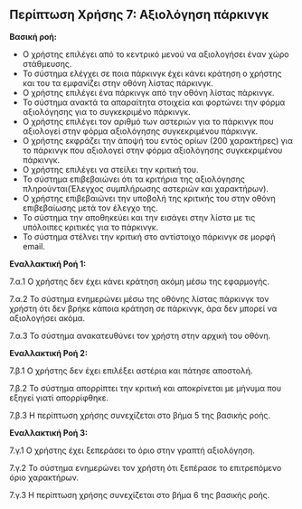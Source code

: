 ## Περίπτωση Χρήσης 7: Αξιολόγηση πάρκινγκ ##

**Βασική ροή:**

- Ο χρήστης επιλέγει από το κεντρικό μενού να αξιολογήσει έναν χώρο στάθμευσης.
- Το σύστημα ελέγχει σε ποια πάρκινγκ έχει κάνει κράτηση ο χρήστης και του τα εμφανίζει στην οθόνη λίστας πάρκινγκ.
- Ο χρήστης επιλέγει ένα πάρκινγκ από την οθόνη λίστας πάρκινγκ.
- Το σύστημα ανακτά τα απαραίτητα στοιχεία και φορτώνει την φόρμα αξιολόγησης για το συγκεκριμένο πάρκινγκ.
- Ο χρήστης επιλέγει τον αριθμό των αστεριών για το πάρκινγκ που αξιολογεί στην φόρμα αξιολόγησης συγκεκριμένου πάρκινγκ.
- Ο χρήστης εκφράζει την άποψή του εντός ορίων (200 χαρακτήρες) για το πάρκινγκ που αξιολογεί  στην φόρμα αξιολόγησης συγκεκριμένου πάρκινγκ.
- Ο χρήστης επιλέγει να στείλει την κριτική του.
- Το σύστημα επιβεβαιώνει ότι τα κριτήρια της αξιολόγησης πληρούνται(Έλεγχος συμπλήρωσης αστεριών και χαρακτήρων).
- Ο χρήστης επιβεβαιώνει την υποβολή της κριτικής του στην οθόνη επιβεβαίωσης μετά τον έλεγχο της.
- Το σύστημα την αποθηκεύει και την εισάγει στην λίστα με τις υπόλοιπες κριτικές για το πάρκινγκ.
- Το σύστημα στέλνει την κριτική στο αντίστοιχο πάρκινγκ σε μορφή email.


**Εναλλακτική Ροή 1:**

7.α.1 Ο χρήστης δεν έχει κάνει κράτηση ακόμη μέσω της εφαρμογής.

7.α.2 Το σύστημα ενημερώνει μέσω της οθόνης λίστας πάρκινγκ τον χρήστη ότι δεν βρήκε κάποια κράτηση σε πάρκινγκ, άρα δεν μπορεί να αξιολογήσει ακόμα.

7.α.3 Το σύστημα ανακατευθύνει τον χρήστη στην αρχική του οθόνη.

**Εναλλακτική Ροή 2:**

7.β.1 Ο χρήστης δεν έχει επιλέξει αστέρια και πάτησε αποστολή.

7.β.2 Το σύστημα απορρίπτει την κριτική και αποκρίνεται με μήνυμα που εξηγεί γιατί απορρίφθηκε.

7.β.3 Η περίπτωση χρήσης συνεχίζεται στο βήμα 5 της βασικής ροής.

**Εναλλακτική Ροή 3:**

7.γ.1 Ο χρήστης έχει ξεπεράσει το όριο στην γραπτή αξιολόγηση.

7.γ.2 Το σύστημα ενημερώνει τον χρήστη ότι ξεπέρασε το επιτρεπόμενο όριο χαρακτήρων.

7.γ.3 Η περίπτωση χρήσης συνεχίζεται στο βήμα 6 της βασικής ροής.

